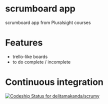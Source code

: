 # scrumboard app
scrumboard app from Pluralsight courses

# Features
- trello-like boards
- to do complete / incomplete

# Continuous integration

[ ![Codeship Status for delitamakanda/scrumy](https://app.codeship.com/projects/3378b210-56c2-0136-0a1a-5ae1f167f9dd/status?branch=master)](https://app.codeship.com/projects/294826)
